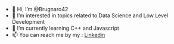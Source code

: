 - 👋 Hi, I’m @Brugnaro42
- 👀 I’m interested in topics related to Data Science and Low Level Development
- 🌱 I’m currently learning C++ and Javascript
- 📫 You can reach me by my : [Linkedin](https://www.linkedin.com/in/daniel-moraes-722868154/)

<!---
Brugnaro42/Brugnaro42 is a ✨ special ✨ repository because its `README.md` (this file) appears on your GitHub profile.
You can click the Preview link to take a look at your changes.
--->
